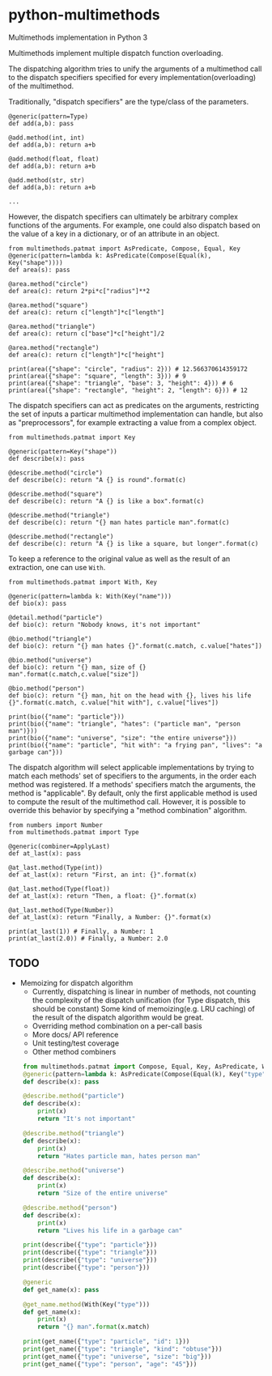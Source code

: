 # python-multimethods
Multimethods implementation in Python 3

Multimethods implement multiple dispatch function overloading.

The dispatching algorithm tries to unify the arguments of a multimethod call
to the dispatch specifiers specified for every implementation(overloading) of the multimethod.

Traditionally, "dispatch specifiers" are the type/class of the parameters.

```
@generic(pattern=Type)
def add(a,b): pass

@add.method(int, int)
def add(a,b): return a+b

@add.method(float, float)
def add(a,b): return a+b

@add.method(str, str)
def add(a,b): return a+b

...
```

However, the dispatch specifiers can ultimately be arbitrary complex functions of the arguments.
For example, one could also dispatch based on the value of a key in a dictionary, or of an attribute in an object.

```
from multimethods.patmat import AsPredicate, Compose, Equal, Key
@generic(pattern=lambda k: AsPredicate(Compose(Equal(k), Key("shape"))))
def area(s): pass

@area.method("circle")
def area(c): return 2*pi*c["radius"]**2

@area.method("square")
def area(c): return c["length"]*c["length"]

@area.method("triangle")
def area(c): return c["base"]*c["height"]/2

@area.method("rectangle")
def area(c): return c["length"]*c["height"]

print(area({"shape": "circle", "radius": 2})) # 12.566370614359172
print(area({"shape": "square", "length": 3})) # 9
print(area({"shape": "triangle", "base": 3, "height": 4})) # 6
print(area({"shape": "rectangle", "height": 2, "length": 6})) # 12

```

The dispatch specifiers can act as predicates on the arguments, restricting the set of inputs
a particar multimethod implementation can handle, but also as "preprocessors",
for example extracting a value from a complex object.

```
from multimethods.patmat import Key

@generic(pattern=Key("shape"))
def describe(x): pass

@describe.method("circle")
def describe(c): return "A {} is round".format(c)

@describe.method("square")
def describe(c): return "A {} is like a box".format(c)

@describe.method("triangle")
def describe(c): return "{} man hates particle man".format(c)

@describe.method("rectangle")
def describe(c): return "A {} is like a square, but longer".format(c)
```

To keep a reference to the original value as well as the result of an extraction,
one can use `With`.

```
from multimethods.patmat import With, Key

@generic(pattern=lambda k: With(Key("name")))
def bio(x): pass

@detail.method("particle")
def bio(c): return "Nobody knows, it's not important"

@bio.method("triangle")
def bio(c): return "{} man hates {}".format(c.match, c.value["hates"])

@bio.method("universe")
def bio(c): return "{} man, size of {} man".format(c.match,c.value["size"])

@bio.method("person")
def bio(c): return "{} man, hit on the head with {}, lives his life {}".format(c.match, c.value["hit with"], c.value["lives"])

print(bio({"name": "particle"}))
print(bio({"name": "triangle", "hates": ("particle man", "person man")}))
print(bio({"name": "universe", "size": "the entire universe"}))
print(bio({"name": "particle", "hit with": "a frying pan", "lives": "a garbage can"}))

```

The dispatch algorithm will select applicable implementations by trying to match
each methods' set of specifiers to the arguments, in the order each method was registered.
If a methods' specifiers match the arguments, the method is "applicable".
By default, only the first applicable method is used to compute the result of the multimethod call.
However, it is possible to override this behavior by specifying a "method combination" algorithm.

```
from numbers import Number
from multimethods.patmat import Type

@generic(combiner=ApplyLast)
def at_last(x): pass

@at_last.method(Type(int))
def at_last(x): return "First, an int: {}".format(x)

@at_last.method(Type(float))
def at_last(x): return "Then, a float: {}".format(x)

@at_last.method(Type(Number))
def at_last(x): return "Finally, a Number: {}".format(x)

print(at_last(1)) # Finally, a Number: 1
print(at_last(2.0)) # Finally, a Number: 2.0

```

## TODO

* Memoizing for dispatch algorithm
    * Currently, dispatching is linear in number of methods, 
      not counting the complexity of the dispatch unification
      (for Type dispatch, this should be constant)
      Some kind of memoizing(e.g. LRU caching) of the result of the dispatch algorithm would be great.
    * Overriding method combination on a per-call basis
    * More docs/ API reference
    * Unit testing/test coverage
    * Other method combiners

~~~python
    from multimethods.patmat import Compose, Equal, Key, AsPredicate, With
    @generic(pattern=lambda k: AsPredicate(Compose(Equal(k), Key("type"))))
    def describe(x): pass

    @describe.method("particle")
    def describe(x):
        print(x)
        return "It's not important"

    @describe.method("triangle")
    def describe(x):
        print(x)
        return "Hates particle man, hates person man"

    @describe.method("universe")
    def describe(x):
        print(x)
        return "Size of the entire universe"

    @describe.method("person")
    def describe(x):
        print(x)
        return "Lives his life in a garbage can"

    print(describe({"type": "particle"}))
    print(describe({"type": "triangle"}))
    print(describe({"type": "universe"}))
    print(describe({"type": "person"}))

    @generic
    def get_name(x): pass

    @get_name.method(With(Key("type")))
    def get_name(x):
        print(x)
        return "{} man".format(x.match)

    print(get_name({"type": "particle", "id": 1}))
    print(get_name({"type": "triangle", "kind": "obtuse"}))
    print(get_name({"type": "universe", "size": "big"}))
    print(get_name({"type": "person", "age": "45"}))
~~~